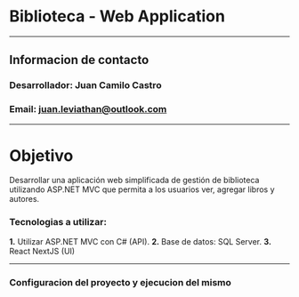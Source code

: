 # Biblioteca - Web Application
_____________________________________
## Informacion de contacto
### Desarrollador: Juan Camilo Castro
### Email: juan.leviathan@outlook.com
_____________________________________

# Objetivo

Desarrollar una aplicación web simplificada de gestión de biblioteca utilizando ASP.NET MVC que permita a los usuarios ver, agregar libros y autores.

### Tecnologias a utilizar:
  **1.** Utilizar ASP.NET MVC con C# (API).
  **2.** Base de datos: SQL Server.
  **3.** React NextJS (UI)
_____________________________________
### Configuracion del proyecto y ejecucion del mismo
